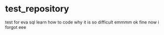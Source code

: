 # test_repository
test for eva
sql
learn how to code
why it is so difficult
emmmm
ok
fine 
now
i
forgot
eee
